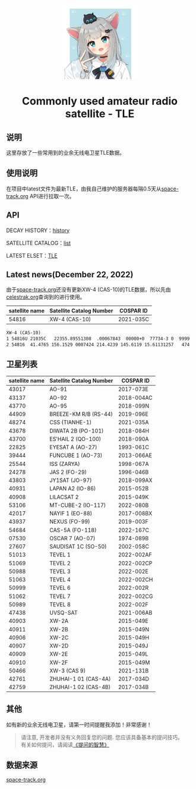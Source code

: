 <p align="center">
    <img src="https://raw.githubusercontent.com/zrmzrm/Commonly-used-amateur-radio-satellites-TLE/img-patch-1/1210501310_6ed4e5ccfb396b0fff757517d24cdd65.jpg" width="200" height="200">
</p>

<div align="center">

# Commonly used amateur radio satellite - TLE

</div>

## 说明
这里存放了一些常用到的业余无线电卫星TLE数据。

## 使用说明
在项目中latest文件为最新TLE，由我自己维护的服务器每隔0.5天从[space-track.org](https://www.space-track.org/) API进行拉取一次。

## API
DECAY HISTORY：[history](https://www.space-track.org/basicspacedata/query/class/gp/ORDERBY/EPOCH%20desc/favorites/amateur%20radio%20ephemeris/format/3le/emptyresult/show)

SATELLITE CATALOG：[list](https://www.space-track.org/basicspacedata/query/class/gp/ORDERBY/EPOCH%20desc/favorites/amateur%20radio%20ephemeris/format/3le/emptyresult/show)

LATEST ELSET：[TLE](https://www.space-track.org/basicspacedata/query/class/gp/ORDERBY/EPOCH%20desc/favorites/amateur%20radio%20ephemeris/format/3le/emptyresult/show)

## Latest news(December 22, 2022)
由于[space-track.org](https://www.space-track.org/)还没有更新XW-4 (CAS-10)的TLE数据，所以先由[celestrak.org](https://celestrak.org/)查询到的进行使用。

| satellite name | Satellite Catalog Number | COSPAR ID |
| -------------- | ------------------------ | --------- |
| 54816          | XW-4 (CAS-10)            | 2021-035C |

    XW-4 (CAS-10)
    1 54816U 21035C   22355.89551308  .00067843  00000+0  77734-3 0  9999
    2 54816  41.4765 156.1529 0007424 214.4239 145.6119 15.61131257   474

## 卫星列表

| satellite name | Satellite Catalog Number | COSPAR ID  |
| -------------- | ------------------------ | ---------- |
| 43017          | AO-91                    | 2017-073E  |
| 43137          | AO-92                    | 2018-004AC |
| 43770          | AO-95                    | 2018-099N  |
| 44909          | BREEZE-KM R/B (RS-44)    | 2019-096E  |
| 48274          | CSS (TIANHE-1)           | 2021-035A  |
| 43678          | DIWATA 2B (PO-101)       | 2018-084H  |
| 43700          | ES'HAIL 2 (QO-100)       | 2018-090A  |
| 22825          | EYESAT A (AO-27)         | 1993-061C  |
| 39444          | FUNCUBE 1 (AO-73)        | 2013-066AE |
| 25544          | ISS (ZARYA)              | 1998-067A  |
| 24278          | JAS 2 (FO-29)            | 1996-046B  |
| 43803          | JY1SAT (JO-97)           | 2018-099AX |
| 40931          | LAPAN A2 (IO-86)         | 2015-052B  |
| 40908          | LILACSAT 2               | 2015-049K  |
| 53106          | MT-CUBE-2 (IO-117)       | 2022-080B  |
| 42017          | NAYIF 1 (EO-88)          | 2017-008BX |
| 43937          | NEXUS (FO-99)            | 2019-003F  |
| 54684          | CAS-5A (FO-118)          | 2022-167C  |
| 07530          | OSCAR 7 (AO-07)          | 1974-089B  |
| 27607          | SAUDISAT 1C (SO-50)      | 2002-058C  |
| 51013          | TEVEL 1                  | 2022-002AF |
| 51069          | TEVEL 2                  | 2022-002CP |
| 50988          | TEVEL 3                  | 2022-002E  |
| 51063          | TEVEL 4                  | 2022-002CH |
| 50999          | TEVEL 6                  | 2022-002R  |
| 51062          | TEVEL 7                  | 2022-002CG |
| 50989          | TEVEL 8                  | 2022-002F  |
| 47438          | UVSQ-SAT                 | 2021-006AB |
| 40903          | XW-2A                    | 2015-049E  |
| 40911          | XW-2B                    | 2015-049N  |
| 40906          | XW-2C                    | 2015-049H  |
| 40907          | XW-2D                    | 2015-049J  |
| 40909          | XW-2E                    | 2015-049L  |
| 40910          | XW-2F                    | 2015-049M  |
| 50466          | XW-3 (CAS 9)             | 2021-131B  |
| 42761          | ZHUHAI-1 01 (CAS-4A)     | 2017-034D  |
| 42759          | ZHUHAI-1 02 (CAS-4B)     | 2017-034B  |


## 其他
如有新的业余无线电卫星，请第一时间提醒我添加！非常感谢！

> 请注意, 开发者并没有义务回复您的问题. 您应该具备基本的提问技巧。  
> 有关如何提问，请阅读[《提问的智慧》](https://github.com/ryanhanwu/How-To-Ask-Questions-The-Smart-Way/blob/main/README-zh_CN.md)

## 数据来源
[space-track.org](https://www.space-track.org/)
